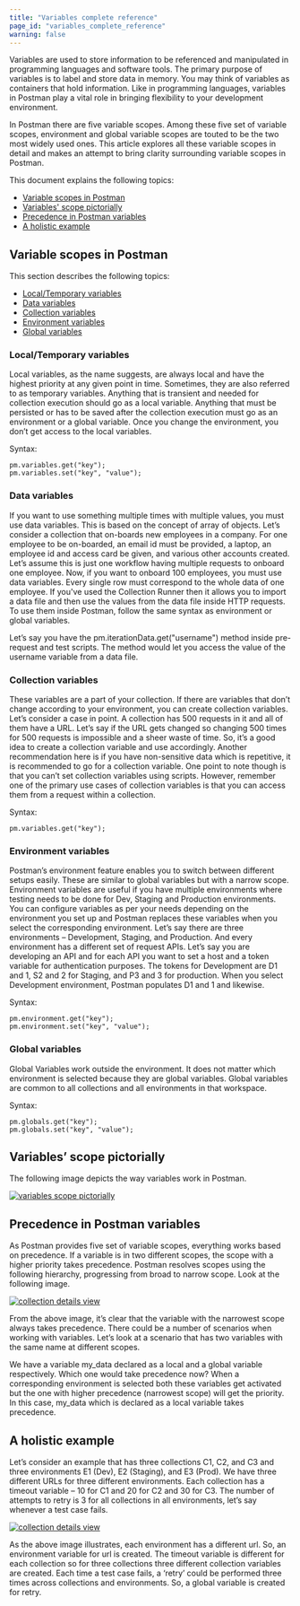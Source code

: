 ```yaml
---
title: "Variables complete reference"
page_id: "variables_complete_reference"
warning: false
---
```


Variables are used to store information to be referenced and manipulated in programming languages and software tools. The primary purpose of variables is to label and store data in memory. You may think of variables as containers that hold information. Like in programming languages, variables in Postman play a vital role in bringing flexibility to your development environment. 

In Postman there are five variable scopes. Among these five set of variable scopes, environment and global variable scopes are touted to be the two most widely used ones. This article explores all these variable scopes in detail and makes an attempt to bring clarity surrounding variable scopes in Postman.

This document explains the following topics:

* [Variable scopes in Postman](#variable-scopes-in-postman)
* [Variables' scope pictorially](#variables'-scope-pictorially)
* [Precedence in Postman variables](#precedence-in-postman-variables)
* [A holistic example](#a-holistic-example)

## Variable scopes in Postman

This section describes the following topics:

* [Local/Temporary variables](#local/temporary-variables)
* [Data variables](#data-variables)
* [Collection variables](#collection-variables)
* [Environment variables](#environment-variables)
* [Global variables](#global-variables)

### Local/Temporary variables

Local variables, as the name suggests, are always local and have the highest priority at any given point in time. Sometimes, they are also referred to as temporary variables. Anything that is transient and needed for collection execution should go as a local variable. Anything that must be persisted or has to be saved after the collection execution must go as an environment or a global variable. Once you change the environment, you don’t get access to the local variables. 

Syntax:

```
pm.variables.get("key");
pm.variables.set("key", "value");
```

### Data variables

If you want to use something multiple times with multiple values, you must use data variables. This is based on the concept of array of objects. Let’s consider a collection that on-boards new employees in a company. For one employee to be on-boarded, an email id must be provided, a laptop, an employee id and access card be given, and various other accounts created. Let’s assume this is just one workflow having multiple requests to onboard one employee. Now, if you want to onboard 100 employees, you must use data variables. Every single row must correspond to the whole data of one employee. If you've used the Collection Runner then it allows you to import a data file and then use the values from the data file inside HTTP requests. To use them inside Postman, follow the same syntax as environment or global variables.

Let’s say you have the pm.iterationData.get("username") method inside pre-request and test scripts. The method would let you access the value of the username variable from a data file.


### Collection variables 

These variables are a part of your collection. If there are variables that don’t change according to your environment, you can create collection variables. Let’s consider a case in point. A collection has 500 requests in it and all of them have a URL. Let’s say if the URL gets changed so changing 500 times for 500 requests is impossible and a sheer waste of time. So, it’s a good idea to create a collection variable and use accordingly. Another recommendation here is if you have non-sensitive data which is repetitive, it is recommended to go for a collection variable. One point to note though is that you can’t set collection variables using scripts. However, remember one of the primary use cases of collection variables is that you can access them from a request within a collection.

Syntax:

```
pm.variables.get("key");
```

### Environment variables

Postman’s environment feature enables you to switch between different setups easily. These are similar to global variables but with a narrow scope. Environment variables are useful if you have multiple environments where testing needs to be done for Dev, Staging and Production environments. You can configure variables as per your needs depending on the environment you set up and Postman replaces these variables when you select the corresponding environment. 
Let’s say there are three environments – Development, Staging, and Production. And every environment has a different set of request APIs. Let’s say you are developing an API and for each API you want to set a host and a token variable for authentication purposes. The tokens for Development are D1 and 1, S2 and 2 for Staging, and P3 and 3 for production. When you select Development environment, Postman populates D1 and 1 and likewise.

Syntax:

```
pm.environment.get("key");
pm.environment.set("key", "value");
```

### Global variables 

Global Variables work outside the environment. It does not matter which environment is selected because they are global variables. Global variables are common to all collections and all environments in that workspace. 

Syntax:

```
pm.globals.get("key");
pm.globals.set("key", "value");
```

## Variables’ scope pictorially

The following image depicts the way variables work in Postman. 

[![variables scope pictorially](https://s3.amazonaws.com/postman-static-getpostman-com/postman-docs/Variables-Chart.png)](https://s3.amazonaws.com/postman-static-getpostman-com/postman-docs/ariables-Chart.png)


## Precedence in Postman variables
As Postman provides five set of variable scopes, everything works based on precedence. If a variable is in two different scopes, the scope with a higher priority takes precedence. Postman resolves scopes using the following hierarchy, progressing from broad to narrow scope. Look at the following image. 

[![collection details view](https://s3.amazonaws.com/postman-static-getpostman-com/postman-docs/Variables-Pic.png)](https://s3.amazonaws.com/postman-static-getpostman-com/postman-docs/Variables-Pic.png)

From the above image, it’s clear that the variable with the narrowest scope always takes precedence. There could be a number of scenarios when working with variables. Let’s look at a scenario that has two variables with the same name at different scopes. 

We have a variable my_data declared as a local and a global variable respectively. Which one would take precedence now? When a corresponding environment is selected both these variables get activated but the one with higher precedence (narrowest scope) will get the priority. In this case, my_data which is declared as a local variable takes precedence. 

## A holistic example 
Let’s consider an example that has three collections C1, C2, and C3 and three environments E1 (Dev), E2 (Staging), and E3 (Prod). We have three different URLs for three different environments. Each collection has a timeout variable – 10 for C1 and 20 for C2 and 30 for C3. The number of attempts to retry is 3 for all collections in all environments, let’s say whenever a test case fails.

[![collection details view](https://s3.amazonaws.com/postman-static-getpostman-com/postman-docs/Variables-Example1.png)](https://s3.amazonaws.com/postman-static-getpostman-com/postman-docs/Variables-Example1.png)

As the above image illustrates, each environment has a different url. So,  an environment variable for url is created. The timeout variable is different for each collection so for three collections three different collection variables are created. Each time a test case fails, a ‘retry’ could be performed three times across collections and environments. So, a global variable is created for retry. 




